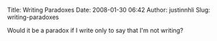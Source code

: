 Title: Writing Paradoxes
Date: 2008-01-30 06:42
Author: justinnhli
Slug: writing-paradoxes

Would it be a paradox if I write only to say that I'm not writing?

